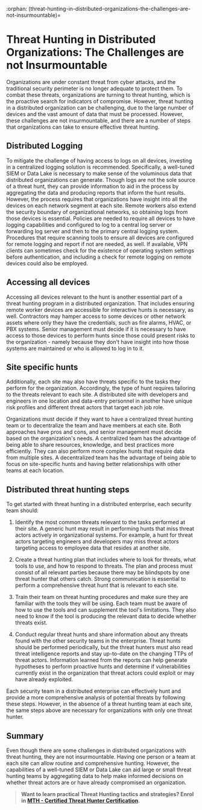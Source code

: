 :orphan:
(threat-hunting-in-distributed-organizations-the-challenges-are-not-insurmountable)=

# Threat Hunting in Distributed Organizations: The Challenges are not Insurmountable

Organizations are under constant threat from cyber attacks, and the traditional security perimeter is no longer adequate to protect them. To combat these threats, organizations are turning to threat hunting, which is the proactive search for indicators of compromise. However, threat hunting in a distributed organization can be challenging, due to the large number of devices and the vast amount of data that must be processed. However, these challenges are not insurmountable, and there are a number of steps that organizations can take to ensure effective threat hunting.

## Distributed Logging

To mitigate the challenge of having access to logs on all devices, investing in a centralized logging solution is recommended. Specifically, a well-tuned SIEM or Data Lake is necessary to make sense of the voluminous data that distributed organizations can generate. Though logs are not the sole source of a threat hunt, they can provide information to aid in the process by aggregating the data and producing reports that inform the hunt results. However, the process requires that organizations have insight into all the devices on each network segment at each site. Remote workers also extend the security boundary of organizational networks, so obtaining logs from those devices is essential. Policies are needed to require all devices to have logging capabilities and configured to log to a central log server or forwarding log server and then to the primary central logging system. Procedures that require scanning tools to ensure all devices are configured for remote logging and report if not are needed, as well. If available, VPN clients can sometimes check for the existence of operating system settings before authentication, and including a check for remote logging on remote devices could also be employed.

## Accessing all devices

Accessing all devices relevant to the hunt is another essential part of a threat hunting program in a distributed organization. That includes ensuring remote worker devices are accessible for interactive hunts is necessary, as well. Contractors may hamper access to some devices or other network assets where only they have the credentials, such as fire alarms, HVAC, or PBX systems. Senior management must decide if it is necessary to have access to those devices to perform hunts since those could present risks to the organization - namely because they don't have insight into how those systems are maintained or who is allowed to log in to it.

## Site specific hunts

Additionally, each site may also have threats specific to the tasks they perform for the organization. Accordingly, the type of hunt requires tailoring to the threats relevant to each site. A distributed site with developers and engineers in one location and data-entry personnel in another have unique risk profiles and different threat actors that target each job role.

Organizations must decide if they want to have a centralized threat hunting team or to decentralize the team and have members at each site. Both approaches have pros and cons, and senior management must decide based on the organization's needs. A centralized team has the advantage of being able to share resources, knowledge, and best practices more efficiently. They can also perform more complex hunts that require data from multiple sites. A decentralized team has the advantage of being able to focus on site-specific hunts and having better relationships with other teams at each location.

## Distributed threat hunting steps

To get started with threat hunting in a distributed enterprise, each security team should:

1. Identify the most common threats relevant to the tasks performed at their site. A generic hunt may result in performing hunts that miss threat actors actively in organizational systems. For example, a hunt for threat actors targeting engineers and developers may miss threat actors targeting access to employee data that resides at another site.

2. Create a threat hunting plan that includes where to look for threats, what tools to use, and how to respond to threats. The plan and process must consist of all relevant parties because there may be blindspots by one threat hunter that others catch. Strong communication is essential to perform a comprehensive threat hunt that is relevant to each site.

3. Train their team on threat hunting procedures and make sure they are familiar with the tools they will be using. Each team must be aware of how to use the tools and can supplement the tool's limitations. They also need to know if the tool is producing the relevant data to decide whether threats exist.

4. Conduct regular threat hunts and share information about any threats found with the other security teams in the enterprise. Threat hunts should be performed periodically, but the threat hunters must also read threat intelligence reports and stay up-to-date on the changing TTPs of threat actors. Information learned from the reports can help generate hypotheses to perform proactive hunts and determine if vulnerabilities currently exist in the organization that threat actors could exploit or may have already exploited.

Each security team in a distributed enterprise can effectively hunt and provide a more comprehensive analysis of potential threats by following these steps. However, in the absence of a threat hunting team at each site, the same steps above are necessary for organizations with only one threat hunter.

## Summary

Even though there are some challenges in distributed organizations with threat hunting, they are not insurmountable. Having one person or a team at each site can allow routine and comprehensive hunting. However, the capabilities of a well-tuned SIEM or Data Lake can aid large or small threat hunting teams by aggregating data to help make informed decisions on whether threat actors are or have already compromised an organization.

> **Want to learn practical Threat Hunting tactics and strategies? Enrol in [MTH - Certified Threat Hunter Certification](https://www.mosse-institute.com/certifications/mth-certified-threat-hunter.html).**
